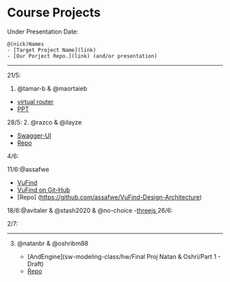 # Course Projects

Under Presentation Date:

```
@(nick)Names
- [Target Project Name](link)
- [Our Porject Repo.](link) (and/or presentation)
```

---
21/5:
1. @tamar-b & @maortaieb 
 - [virtual router](http://virtualrouter.codeplex.com/) 
 - [PPT](https://github.com/tamar-b/sw-modeling-class/blob/master/project/Virtual%20Router.pptx) 

28/5:
2. @razco & @ilayze 
 - [Swagger-UI](https://github.com/swagger-api/swagger-ui) 
 - [Repo](https://github.com/ilayze/Swagger-ui-sw-modeling)

4/6:

11/6:@assafwe
 - [VuFind](http://vufind-org.github.io/vufind/) 
 - [VuFind on Git-Hub](https://github.com/vufind-org/vufind)
 - [Repo] (https://github.com/assafwe/VuFind-Design-Architecture)

18/6:@avitaler & @stash2020 & @no-choice
 -[threejs ](https://github.com/avitaler/jce-sw-modeling-project/wiki/Project-Proposal)
26/6:

2/7:

---

3. @natanbr & @oshribm88 

    - [AndEngine](sw-modeling-class/hw/Final Proj Natan & Oshri/Part 1 - Draft) 
    - [Repo](https://github.com/natanbr/AndEngine.git)


